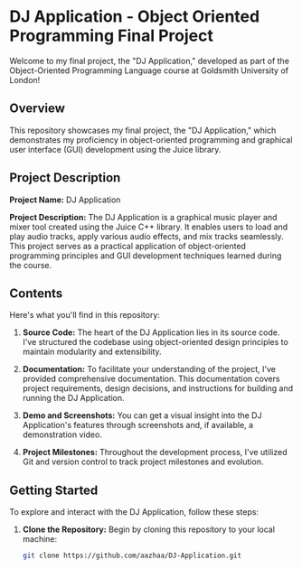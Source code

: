 # DJ Application - Object Oriented Programming Final Project

Welcome to my final project, the "DJ Application," developed as part of the Object-Oriented Programming Language course at Goldsmith University of London!

## Overview

This repository showcases my final project, the "DJ Application," which demonstrates my proficiency in object-oriented programming and graphical user interface (GUI) development using the Juice library.

## Project Description

**Project Name:** DJ Application

**Project Description:** The DJ Application is a graphical music player and mixer tool created using the Juice C++ library. It enables users to load and play audio tracks, apply various audio effects, and mix tracks seamlessly. This project serves as a practical application of object-oriented programming principles and GUI development techniques learned during the course.

## Contents

Here's what you'll find in this repository:

1. **Source Code:** The heart of the DJ Application lies in its source code. I've structured the codebase using object-oriented design principles to maintain modularity and extensibility.

2. **Documentation:** To facilitate your understanding of the project, I've provided comprehensive documentation. This documentation covers project requirements, design decisions, and instructions for building and running the DJ Application.

3. **Demo and Screenshots:** You can get a visual insight into the DJ Application's features through screenshots and, if available, a demonstration video.

4. **Project Milestones:** Throughout the development process, I've utilized Git and version control to track project milestones and evolution.

## Getting Started

To explore and interact with the DJ Application, follow these steps:

1. **Clone the Repository:** Begin by cloning this repository to your local machine:

   ```bash
   git clone https://github.com/aazhaa/DJ-Application.git
